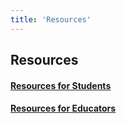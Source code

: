 ```yaml
---
title: 'Resources'
---
```


## Resources

#### [Resources for Students](/students)

#### [Resources for Educators](/educators)
